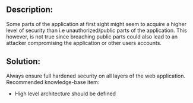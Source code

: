 ## Description:

Some parts of the application at first sight might seem to acquire a higher level of
security than i.e unauthorized/public parts of the application.
This however, is not true since breaching public parts could also lead to an attacker
compromising the application or other users accounts.

## Solution:

Always ensure full hardened security on all layers of the web application.
Recommended knowledge-base item:

- High level architecture should be defined
